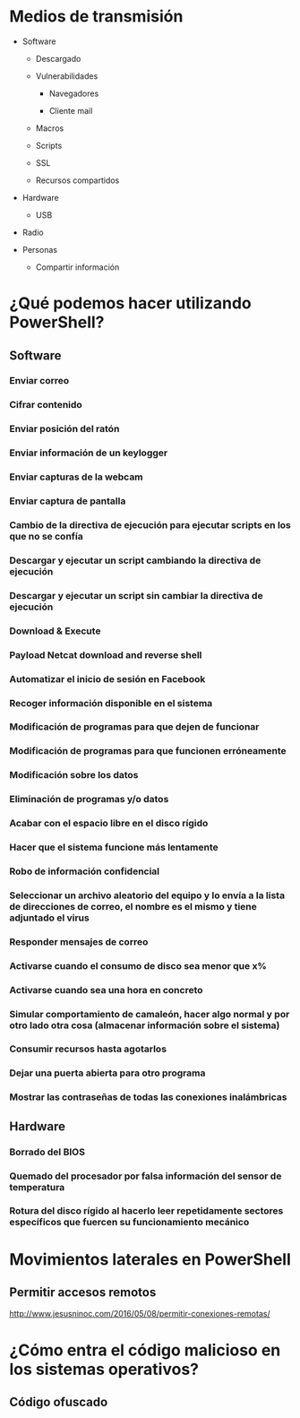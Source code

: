# Medios de transmisión

- Software

  - Descargado

  - Vulnerabilidades
  
    - Navegadores
    
    - Cliente mail
  
  - Macros
  
  - Scripts
  
  - SSL
  
  - Recursos compartidos
  
- Hardware

  - USB

- Radio

- Personas

  - Compartir información

# ¿Qué podemos hacer utilizando PowerShell?
## Software
### Enviar correo
### Cifrar contenido
### Enviar posición del ratón
### Enviar información de un keylogger
### Enviar capturas de la webcam
### Enviar captura de pantalla
### Cambio de la directiva de ejecución para ejecutar scripts en los que no se confía
### Descargar y ejecutar un script cambiando la directiva de ejecución
### Descargar y ejecutar un script sin cambiar la directiva de ejecución
### Download & Execute
### Payload Netcat download and reverse shell
### Automatizar el inicio de sesión en Facebook
### Recoger información disponible en el sistema
### Modificación de programas para que dejen de funcionar 
### Modificación de programas para que funcionen erróneamente 
### Modificación sobre los datos
### Eliminación de programas y/o datos 
### Acabar con el espacio libre en el disco rígido 
### Hacer que el sistema funcione más lentamente 
### Robo de información confidencial
### Seleccionar un archivo aleatorio del equipo y lo envía a la lista de direcciones de correo, el nombre es el mismo y tiene adjuntado el virus
### Responder mensajes de correo
### Activarse cuando el consumo de disco sea menor que x%
### Activarse cuando sea una hora en concreto
### Simular comportamiento de camaleón, hacer algo normal y por otro lado otra cosa (almacenar información sobre el sistema)
### Consumir recursos hasta agotarlos
### Dejar una puerta abierta para otro programa
### Mostrar las contraseñas de todas las conexiones inalámbricas
## Hardware 
### Borrado del BIOS 
### Quemado del procesador por falsa información del sensor de temperatura 
### Rotura del disco rígido al hacerlo leer repetidamente sectores específicos que fuercen su funcionamiento mecánico

# Movimientos laterales en PowerShell
## Permitir accesos remotos
http://www.jesusninoc.com/2016/05/08/permitir-conexiones-remotas/

# ¿Cómo entra el código malicioso en los sistemas operativos?
## Código ofuscado


